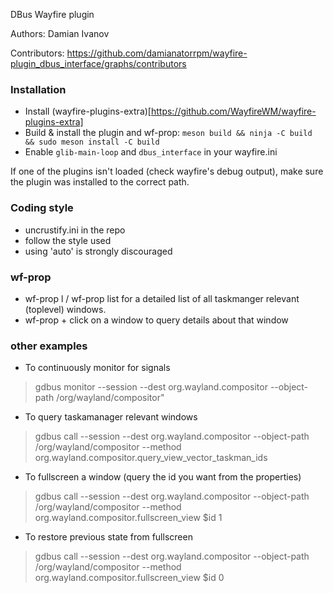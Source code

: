 DBus Wayfire plugin

Authors: Damian Ivanov

Contributors: https://github.com/damianatorrpm/wayfire-plugin_dbus_interface/graphs/contributors

### Installation
- Install (wayfire-plugins-extra)[https://github.com/WayfireWM/wayfire-plugins-extra]
- Build & install the plugin and wf-prop: `meson build && ninja -C build && sudo meson install -C build`
- Enable `glib-main-loop` and `dbus_interface` in your wayfire.ini

If one of the plugins isn't loaded (check wayfire's debug output), make sure the plugin was installed to the correct path.

### Coding style
* uncrustify.ini in the repo
* follow the style used
* using 'auto' is strongly discouraged

### wf-prop
 * wf-prop l / wf-prop list for a detailed list of all taskmanger relevant (toplevel) windows.
 * wf-prop + click on a window to query details about that window

### other examples

* To continuously monitor for signals 
>gdbus monitor --session --dest org.wayland.compositor --object-path /org/wayland/compositor"

* To query taskamanager relevant windows
>gdbus call --session --dest org.wayland.compositor --object-path /org/wayland/compositor --method org.wayland.compositor.query_view_vector_taskman_ids 

* To fullscreen a window (query the id you want from the properties)
>gdbus call --session --dest org.wayland.compositor --object-path /org/wayland/compositor --method org.wayland.compositor.fullscreen_view $id 1

* To restore previous state from fullscreen
>gdbus call --session --dest org.wayland.compositor --object-path /org/wayland/compositor --method org.wayland.compositor.fullscreen_view $id 0
